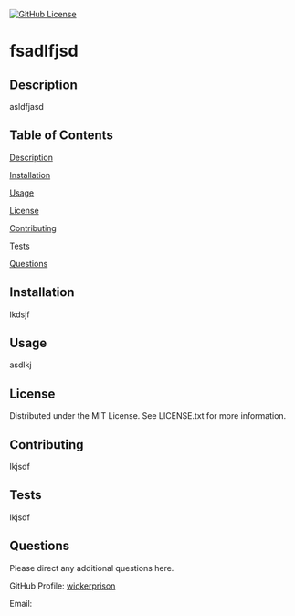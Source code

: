 
  [![GitHub License](https://img.shields.io/github/license/wickerprison/sdlfjkl)](https://github.com/wickerprison/sdlfjkl/blob/main/LICENSE.txt)
 
  # fsadlfjsd
      
  ## Description
  asldfjasd
  
  ## Table of Contents

  [Description](#description)
  
  [Installation](#installation)
  
  [Usage](#usage)
  
  [License](#license)
  
  [Contributing](#contributing)
  
  [Tests](#tests)
  
  [Questions](#questions)
  
  
  ## Installation
  lkdsjf

  ## Usage
  asdlkj
 
  ## License
  Distributed under the MIT License. See LICENSE.txt for more information.
  
  ## Contributing
  lkjsdf
  
  ## Tests
  lkjsdf

  ## Questions
  Please direct any additional questions here.
  
  GitHub Profile: [wickerprison](https://github.com/wickerprison)
  
  Email: <asdlfjasd>
  
  